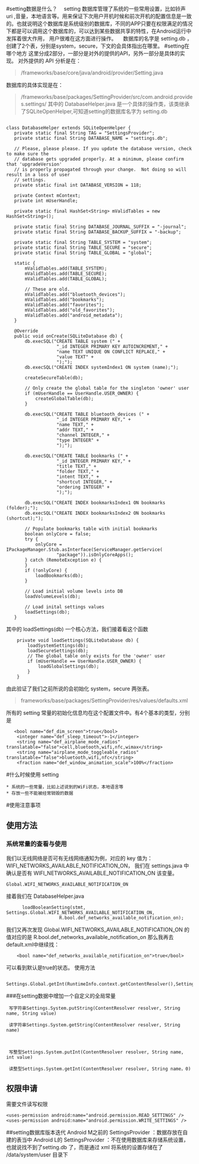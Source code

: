 #setting数据是什么？
&emsp;setting 数据库管理了系统的一些常用设置，比如铃声 uri ,音量，本地语言等。用来保证下次用户开机时候和前次开机的配置信息是一致的。也就说明这个数据库是系统级别的数据库，不同的APP只要在权限满足的情况下都是可以调用这个数据库的，可以达到某些数据共享的特性，在Android运行中发挥着很大作用， 用户很难在这方面进行操作。
&emsp;数据库的名字是 setting.db ，创建了2个表，分别是system，secure，下文的会具体指出在哪里。
#setting在哪个地方
这里分成2部分，一部分是对外的提供的API，另外一部分是具体的实现。
对外提供的 API 分析是在：
> /frameworks/base/core/java/android/provider/Setting.java

数据库的具体实现是在：

> /frameworks/base/packages/SettingProvider/src/com.android.provides.settings/
 其中的 DatabaseHelper.java 是一个具体的操作类，该类继承了SQLiteOpenHelper,可知道setting的数据库名字为 setting.db
 
 ```
 
 class DatabaseHelper extends SQLiteOpenHelper {
    private static final String TAG = "SettingsProvider";
    private static final String DATABASE_NAME = "settings.db";

    // Please, please please. If you update the database version, check to make sure the
    // database gets upgraded properly. At a minimum, please confirm that 'upgradeVersion'
    // is properly propagated through your change.  Not doing so will result in a loss of user
    // settings.
    private static final int DATABASE_VERSION = 118;

    private Context mContext;
    private int mUserHandle;

    private static final HashSet<String> mValidTables = new HashSet<String>();

    private static final String DATABASE_JOURNAL_SUFFIX = "-journal";
    private static final String DATABASE_BACKUP_SUFFIX = "-backup";

    private static final String TABLE_SYSTEM = "system";
    private static final String TABLE_SECURE = "secure";
    private static final String TABLE_GLOBAL = "global";

    static {
        mValidTables.add(TABLE_SYSTEM);
        mValidTables.add(TABLE_SECURE);
        mValidTables.add(TABLE_GLOBAL);

        // These are old.
        mValidTables.add("bluetooth_devices");
        mValidTables.add("bookmarks");
        mValidTables.add("favorites");
        mValidTables.add("old_favorites");
        mValidTables.add("android_metadata");
    }

    @Override
    public void onCreate(SQLiteDatabase db) {
        db.execSQL("CREATE TABLE system (" +
                    "_id INTEGER PRIMARY KEY AUTOINCREMENT," +
                    "name TEXT UNIQUE ON CONFLICT REPLACE," +
                    "value TEXT" +
                    ");");
        db.execSQL("CREATE INDEX systemIndex1 ON system (name);");

        createSecureTable(db);

        // Only create the global table for the singleton 'owner' user
        if (mUserHandle == UserHandle.USER_OWNER) {
            createGlobalTable(db);
        }

        db.execSQL("CREATE TABLE bluetooth_devices (" +
                    "_id INTEGER PRIMARY KEY," +
                    "name TEXT," +
                    "addr TEXT," +
                    "channel INTEGER," +
                    "type INTEGER" +
                    ");");

        db.execSQL("CREATE TABLE bookmarks (" +
                    "_id INTEGER PRIMARY KEY," +
                    "title TEXT," +
                    "folder TEXT," +
                    "intent TEXT," +
                    "shortcut INTEGER," +
                    "ordering INTEGER" +
                    ");");

        db.execSQL("CREATE INDEX bookmarksIndex1 ON bookmarks (folder);");
        db.execSQL("CREATE INDEX bookmarksIndex2 ON bookmarks (shortcut);");

        // Populate bookmarks table with initial bookmarks
        boolean onlyCore = false;
        try {
            onlyCore = IPackageManager.Stub.asInterface(ServiceManager.getService(
                    "package")).isOnlyCoreApps();
        } catch (RemoteException e) {
        }
        if (!onlyCore) {
            loadBookmarks(db);
        }

        // Load initial volume levels into DB
        loadVolumeLevels(db);

        // Load inital settings values
        loadSettings(db);
    }

 ```
 
 其中的 loadSettings(db) 一个核心方法，我们接着看这个函数
 
 
```
    private void loadSettings(SQLiteDatabase db) {
        loadSystemSettings(db);
        loadSecureSettings(db);
        // The global table only exists for the 'owner' user
        if (mUserHandle == UserHandle.USER_OWNER) {
            loadGlobalSettings(db);
        }
    }
```



 由此验证了我们之前所说的会初始化 system，secure 两张表。

  > frameworks/base/packages/SettingProvider/res/values/defaults.xml    
  
  所有的 setting 常量的初始化信息均在这个配置文件中。有4个基本的类型，分别是
 
```
   <bool name="def_dim_screen">true</bool>
    <integer name="def_sleep_timeout">-1</integer>
    <string name="def_airplane_mode_radios" translatable="false">cell,bluetooth,wifi,nfc,wimax</string>
    <string name="airplane_mode_toggleable_radios" translatable="false">bluetooth,wifi,nfc</string>
    <fraction name="def_window_animation_scale">100%</fraction>
```
  
#什么时候使用 setting

    * 系统的一些常量，比如上述说到的WiFi状态，本地语言等
    * 存放一些不能被经常销毁的数据

#使用注意事项
## 使用方法
### 系统常量的查看与使用
我们以无线网络是否可有无线网络通知为例，对应的 key 值为：WIFI_NETWORKS_AVAILABLE_NOTIFICATION_ON，
我们在 settings.java 中确认是否有 WIFI_NETWORKS_AVAILABLE_NOTIFICATION_ON 该变量。
```
Global.WIFI_NETWORKS_AVAILABLE_NOTIFICATION_ON
```
接着我们在 DatabaseHelper.java

```
      loadBooleanSetting(stmt, Settings.Global.WIFI_NETWORKS_AVAILABLE_NOTIFICATION_ON,
                    R.bool.def_networks_available_notification_on);

```

我们又再次发现 Global.WIFI_NETWORKS_AVAILABLE_NOTIFICATION_ON 的值对应的是 R.bool.def_networks_available_notification_on 那么我再去 default.xml中继续找：

```
    <bool name="def_networks_available_notification_on">true</bool>
```
可以看到默认是true的状态。
使用方法

```
        Settings.Global.getInt(RuntimeInfo.context.getContentResolver(),Settings.Global.WIFI_NETWORKS_AVAILABLE_NOTIFICATION_ON,0)!=0);

```

###在setting数据中增加一个自定义的全局常量


     写字符串Settings.System.putString(ContentResolver resolver, String name, String value)

     读字符串Settings.System.getString(ContentResolver resolver, String name)

 

     写整型Settings.System.putInt(ContentResolver resolver, String name, int value)

     读整型Settings.System.getInt(ContentResolver resolver, String name，0)


## 权限申请       
需要文件读写权限

```
<uses-permission android:name="android.permission.READ_SETTINGS" /> 
<uses-permission android:name="android.permission.WRITE_SETTINGS" /> 
```

##setting数据库版本迭代
Android M之前的 SettingsProvider ：数据存放在自建的表当中
Android L的 SettingsProvider ：不在使用数据库来存储系统设置，也就说找不到了setting.db 了，而是通过 xml 将系统的设置存储在了 /data/system/user 目录下


